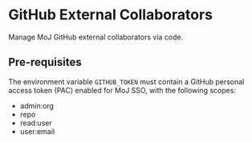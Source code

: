 # GitHub External Collaborators

Manage MoJ GitHub external collaborators via code.

## Pre-requisites

The environment variable `GITHUB_TOKEN` must contain a GitHub personal access
token (PAC) enabled for MoJ SSO, with the following scopes:
  * admin:org
  * repo
  * read:user
  * user:email
